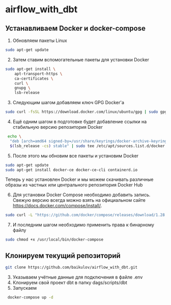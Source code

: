 # airflow_with_dbt

## Устанавливаем Docker и docker-compose

1. Обновляем пакеты Linux
```bash
sudo apt-get update
```

2. Затем ставим вспомогательные пакеты для установки Docker
```bash
sudo apt-get install \
    apt-transport-https \
    ca-certificates \
    curl \
    gnupg \
    lsb-release
```

3. Следующим шагом добавляем ключ GPG Docker'а
```bash
sudo curl -fsSL https://download.docker.com/linux/ubuntu/gpg | sudo gpg --dearmor -o /usr/share/keyrings/docker-archive-keyring.gpg
```

4. Ещё одним шагом в подготовке будет добавление ссылки на стабильную версию репозитория Docker
```bash 
 echo \
  "deb [arch=amd64 signed-by=/usr/share/keyrings/docker-archive-keyring.gpg] https://download.docker.com/linux/ubuntu \
  $(lsb_release -cs) stable" | sudo tee /etc/apt/sources.list.d/docker.list > /dev/null
```

5. После этого мы обновим все пакеты и установим Docker
```bash
sudo apt-get update
sudo apt-get install docker-ce docker-ce-cli containerd.io
```
Теперь у нас установлен Docker и мы можем скачивать различные образы из частных или центрального репозитория Docker Hub

6. Для установки Docker Compose необходимо добавить запись. Свежую версию всегда можно взять на официальном сайте https://docs.docker.com/compose/install/.
```bash
sudo curl -L "https://github.com/docker/compose/releases/download/1.28.5/docker-compose-$(uname -s)-$(uname -m)" -o /usr/local/bin/docker-compose
```

7. И последним шагом необходимо применить права к бинарному файлу
```bash
sudo chmod +x /usr/local/bin/docker-compose
```

## Клонируем текущий репозиторий
```bash
git clone https://github.com/baikulov/airflow_with_dbt.git
```
3. Указываем учётные данные для подключения в файле .env
4. Клонируем свой проект dbt в папку dags/scripts/dbt
5. Запускаем
```bash
 docker-compose up -d
 ```